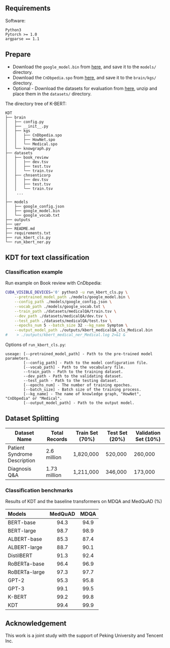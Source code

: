 ## Requirements

Software:
```
Python3
Pytorch >= 1.0
argparse == 1.1
```


## Prepare

* Download the ``google_model.bin`` from [here](https://share.weiyun.com/5GuzfVX), and save it to the ``models/`` directory.
* Download the ``CnDbpedia.spo`` from [here](https://share.weiyun.com/5BvtHyO), and save it to the ``brain/kgs/`` directory.
* Optional - Download the datasets for evaluation from [here](https://share.weiyun.com/5Id9PVZ), unzip and place them in the ``datasets/`` directory.

The directory tree of K-BERT:
```
KDT
├── brain
│   ├── config.py
│   ├── __init__.py
│   ├── kgs
│   │   ├── CnDbpedia.spo
│   │   ├── HowNet.spo
│   │   └── Medical.spo
│   └── knowgraph.py
├── datasets
│   ├── book_review
│   │   ├── dev.tsv
│   │   ├── test.tsv
│   │   └── train.tsv
│   ├── chnsenticorp
│   │   ├── dev.tsv
│   │   ├── test.tsv
│   │   └── train.tsv
│    ...
│
├── models
│   ├── google_config.json
│   ├── google_model.bin
│   └── google_vocab.txt
├── outputs
├── uer
├── README.md
├── requirements.txt
├── run_kbert_cls.py
└── run_kbert_ner.py
```


## KDT for text classification

### Classification example

Run example on Book review with CnDbpedia:
```sh
CUDA_VISIBLE_DEVICES='0' python3 -u run_kbert_cls.py \
    --pretrained_model_path ./models/google_model.bin \
    --config_path ./models/google_config.json \
    --vocab_path ./models/google_vocab.txt \
    --train_path ./datasets/medicalQA/train.tsv \
    --dev_path ./datasets/medicalQA/dev.tsv \
    --test_path ./datasets/medicalQA/test.tsv \
    --epochs_num 5 --batch_size 32 --kg_name Symptom \
    --output_model_path ./outputs/kbert_medicalQA_cls_Medical.bin
#    > ./outputs/kbert_medical_ner_Medical.log 2>&1 &
```

Options of ``run_kbert_cls.py``:
```
useage: [--pretrained_model_path] - Path to the pre-trained model parameters.
        [--config_path] - Path to the model configuration file.
        [--vocab_path] - Path to the vocabulary file.
        --train_path - Path to the training dataset.
        --dev_path - Path to the validating dataset.
        --test_path - Path to the testing dataset.
        [--epochs_num] - The number of training epoches.
        [--batch_size] - Batch size of the training process.
        [--kg_name] - The name of knowledge graph, "HowNet", "CnDbpedia" or "Medical".
        [--output_model_path] - Path to the output model.
```

## Dataset Splitting

| Dataset Name                  | Total Records | Train Set (70%) | Test Set (20%) | Validation Set (10%)   |
|-------------------------------|---------------|------------------|----------------|-----------------------|
| Patient Syndrome Description  | 2.6 million   | 1,820,000        | 520,000        | 260,000               |
| Diagnosis Q&A                 | 1.73 million  | 1,211,000        | 346,000        | 173,000               |

### Classification benchmarks

Results of KDT and the baseline transformers on MDQA and MedQuAD (%)

| Models        | MedQuAD      | MDQA          |
| :-----        | :----:       | :----:        |
| BERT-base     | 94.3         | 94.9          |
| BERT-large    | 98.7         | 98.9          |
| ALBERT-base   | 85.3         | 87.4          |
| ALBERT-large  | 88.7         | 90.1          |
| DistilBERT    | 91.3         | 92.4          |
| RoBERTa-base  | 96.4         | 96.9          |
| RoBERTa-large | 97.3         | 97.7          |
| GPT-2         | 95.3         | 95.8          |
| GPT-3         | 99.1         | 99.5          |
| K-BERT        | 99.2         | 99.8          |
| KDT           | 99.4         | 99.9          |




## Acknowledgement

This work is a joint study with the support of Peking University and Tencent Inc.
